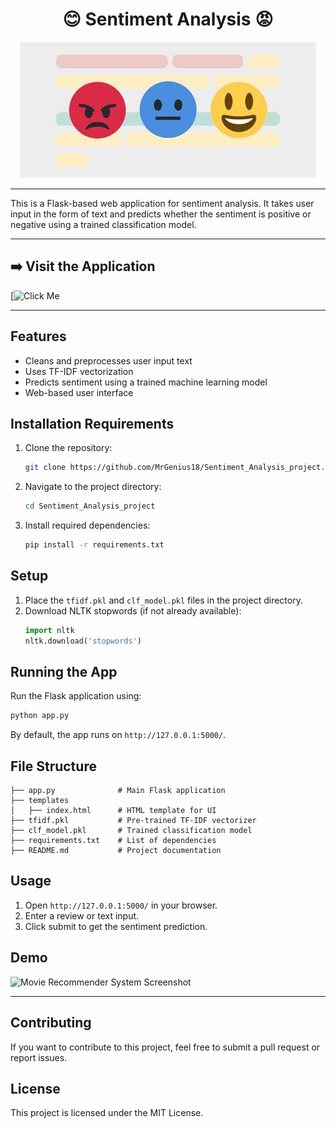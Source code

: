 <h1 align="center">😊 Sentiment Analysis 😡</h1>

<p align="center">
  <img src="https://github.com/MrGenius18/Sentiment_Analysis_project/blob/2d8dd2e108ff75856b8132b8ef3602fcec79f82b/emojis.jpeg">
</p>

---

This is a Flask-based web application for sentiment analysis. It takes user input in the form of text and predicts whether the sentiment is positive or negative using a trained classification model.

---

<h2 align="left">➡️ Visit the Application</h2>

[![Click Me](https://sentiment-analysis-4j2h.onrender.com)

---

## Features

- Cleans and preprocesses user input text
- Uses TF-IDF vectorization
- Predicts sentiment using a trained machine learning model
- Web-based user interface

## Installation Requirements

1. Clone the repository:
   ```bash
   git clone https://github.com/MrGenius18/Sentiment_Analysis_project.git
   ```
2. Navigate to the project directory:
   ```bash
   cd Sentiment_Analysis_project
   ```
3. Install required dependencies:
   ```bash
   pip install -r requirements.txt
   ```

## Setup

1. Place the `tfidf.pkl` and `clf_model.pkl` files in the project directory.
2. Download NLTK stopwords (if not already available):
   ```python
   import nltk
   nltk.download('stopwords')
   ```

## Running the App

Run the Flask application using:

```bash
python app.py
```

By default, the app runs on `http://127.0.0.1:5000/`.

## File Structure

```
├── app.py              # Main Flask application
├── templates
│   ├── index.html      # HTML template for UI
├── tfidf.pkl           # Pre-trained TF-IDF vectorizer
├── clf_model.pkl       # Trained classification model
├── requirements.txt    # List of dependencies
├── README.md           # Project documentation
```

## Usage

1. Open `http://127.0.0.1:5000/` in your browser.
2. Enter a review or text input.
3. Click submit to get the sentiment prediction.

## Demo

![Movie Recommender System Screenshot]()

---

## Contributing

If you want to contribute to this project, feel free to submit a pull request or report issues.

## License

This project is licensed under the MIT License.

